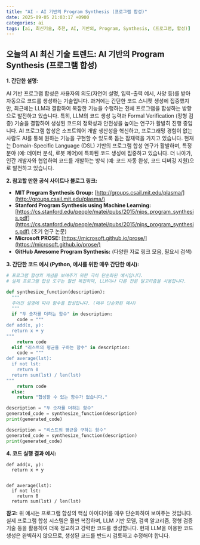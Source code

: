 ```yaml
---
title: "AI - AI 기반의 Program Synthesis (프로그램 합성)"
date: 2025-09-05 21:03:17 +0900
categories: ai
tags: [ai, 최신기술, 추천, AI, 기반의, Program, Synthesis, (프로그램, 합성)]
---
```


## 오늘의 AI 최신 기술 트렌드: **AI 기반의 Program Synthesis (프로그램 합성)**

**1. 간단한 설명:**

AI 기반 프로그램 합성은 사용자의 의도(자연어 설명, 입력-출력 예시, 사양 등)를 받아 자동으로 코드를 생성하는 기술입니다. 과거에는 간단한 코드 스니펫 생성에 집중했지만, 최근에는 LLM과 결합하여 복잡한 기능을 수행하는 전체 프로그램을 합성하는 방향으로 발전하고 있습니다. 특히, LLM의 코드 생성 능력과 Formal Verification (정형 검증) 기술을 결합하여 생성된 코드의 정확성과 안전성을 높이는 연구가 활발히 진행 중입니다. AI 프로그램 합성은 소프트웨어 개발 생산성을 혁신하고, 프로그래밍 경험이 없는 사람도 AI를 통해 원하는 기능을 구현할 수 있도록 돕는 잠재력을 가지고 있습니다. 현재는 Domain-Specific Language (DSL) 기반의 프로그램 합성 연구가 활발하며, 특정 분야 (예: 데이터 분석, 로봇 제어)에 특화된 코드 생성에 집중하고 있습니다. 더 나아가, 인간 개발자와 협업하여 코드를 개발하는 방식 (예: 코드 자동 완성, 코드 디버깅 지원)으로 발전하고 있습니다.

**2. 참고할 만한 공식 사이트나 블로그 링크:**

*   **MIT Program Synthesis Group:** [http://groups.csail.mit.edu/plasma/](http://groups.csail.mit.edu/plasma/)
*   **Stanford Program Synthesis using Machine Learning:** [https://cs.stanford.edu/people/matei/pubs/2015/nips_program_synthesis.pdf](https://cs.stanford.edu/people/matei/pubs/2015/nips_program_synthesis.pdf) (초기 연구 논문)
*   **Microsoft PROSE:** [https://microsoft.github.io/prose/](https://microsoft.github.io/prose/)
*   **GitHub Awesome Program Synthesis:** (다양한 자료 링크 모음, 필요시 검색)

**3. 간단한 코드 예시 (Python, 예시를 위한 매우 간단한 예시):**

```python
# 프로그램 합성의 개념을 보여주기 위한 극히 단순화된 예시입니다.
# 실제 프로그램 합성 도구는 훨씬 복잡하며, LLM이나 다른 전문 알고리즘을 사용합니다.

def synthesize_function(description):
  """
  주어진 설명에 따라 함수를 합성합니다. (매우 단순화된 예시)
  """
  if "두 숫자를 더하는 함수" in description:
    code = """
def add(x, y):
  return x + y
"""
    return code
  elif "리스트의 평균을 구하는 함수" in description:
    code = """
def average(lst):
  if not lst:
    return 0
  return sum(lst) / len(lst)
"""
    return code
  else:
    return "합성할 수 있는 함수가 없습니다."

description = "두 숫자를 더하는 함수"
generated_code = synthesize_function(description)
print(generated_code)

description = "리스트의 평균을 구하는 함수"
generated_code = synthesize_function(description)
print(generated_code)
```

**4. 코드 실행 결과 예시:**

```
def add(x, y):
  return x + y


def average(lst):
  if not lst:
    return 0
  return sum(lst) / len(lst)
```

**참고:** 위 예시는 프로그램 합성의 핵심 아이디어를 매우 단순화하여 보여주는 것입니다. 실제 프로그램 합성 시스템은 훨씬 복잡하며, LLM 기반 모델, 검색 알고리즘, 정형 검증 기술 등을 활용하여 더욱 정교하고 강력한 코드를 생성합니다. 현재 LLM을 이용한 코드 생성은 완벽하지 않으므로, 생성된 코드를 반드시 검토하고 수정해야 합니다.

